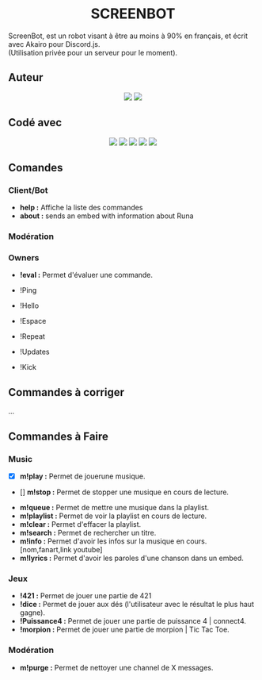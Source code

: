 <h1 align=center>SCREENBOT</h1>
<p align=left>
ScreenBot, est un robot visant à être au moins à 90% en français, et écrit avec Akairo pour Discord.js.</br>
(Utilisation privée pour un serveur pour le moment).
</p>

## Auteur
<p align=center>
<img src="https://cdn.discordapp.com/attachments/611996106892771377/619527715909009409/kam3leon.png"> <img src="https://cdn.discordapp.com/attachments/611996106892771377/619527720661024768/shaylink.png">
</p>

## Codé avec
<p align=center>
<img src="https://cdn.discordapp.com/attachments/611997398410985492/619522922477781003/javascript.png"> <img src="https://media.discordapp.net/attachments/611997398410985492/619522924277399572/nodejs.png"> <img src="https://cdn.discordapp.com/attachments/611997398410985492/619522925623640090/discordjs.png"> <img src="https://cdn.discordapp.com/attachments/611997398410985492/619522929776001025/akairo.png"> <img src="https://cdn.discordapp.com/attachments/611997398410985492/619522932678328320/version.png">
</p>

## Comandes

### Client/Bot
* **help :** Affiche la liste des commandes
* **about :** sends an embed with information about Runa

### Modération



### Owners
* **!eval :** Permet d'évaluer une commande.

* !Ping
* !Hello
* !Espace
* !Repeat
* !Updates
* !Kick

## Commandes à corriger
...

## Commandes à Faire

### Music
- [x] **m!play :** Permet de jouerune musique.
- [] **m!stop :** Permet de stopper une musique en cours de lecture.
* **m!queue :** Permet de mettre une musique dans la playlist.
* **m!playlist :** Permet de voir la playlist en cours de lecture.
* **m!clear :** Permet d'effacer la playlist.
* **m!search :** Permet de rechercher un titre.
* **m!info :** Permet d'avoir les infos sur la musique en cours. [nom,fanart,link youtube]
* **m!lyrics :** Permet d'avoir les paroles d'une chanson dans un embed.

### Jeux
* **!421 :** Permet de jouer une partie de 421
* **!dice :** Permet de jouer aux dés (l'utilisateur avec le résultat le plus haut gagne).
* **!Puissance4 :** Permet de jouer une partie de puissance 4 | connect4.
* **!morpion :** Permet de jouer une partie de morpion | Tic Tac Toe.

### Modération
* **m!purge :** Permet de nettoyer une channel de X messages.
